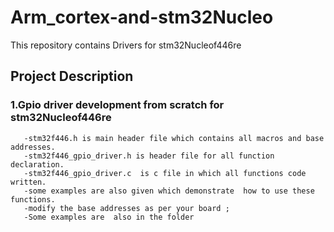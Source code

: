 # Arm_cortex-and-stm32Nucleo
This repository contains Drivers for stm32Nucleof446re

## Project Description
### 1.Gpio driver development from scratch for stm32Nucleof446re
       -stm32f446.h is main header file which contains all macros and base addresses.
       -stm32f446_gpio_driver.h is header file for all function declaration.
       -stm32f446_gpio_driver.c  is c file in which all functions code written. 
       -some examples are also given which demonstrate  how to use these functions.
       -modify the base addresses as per your board ;
       -Some examples are  also in the folder 

  
